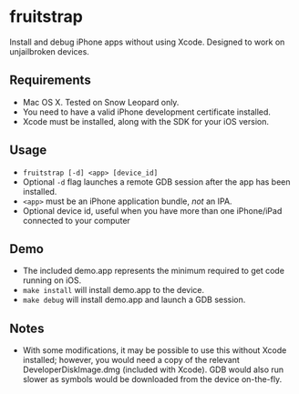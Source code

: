 fruitstrap
==========
Install and debug iPhone apps without using Xcode. Designed to work on unjailbroken devices.

## Requirements

* Mac OS X. Tested on Snow Leopard only.
* You need to have a valid iPhone development certificate installed.
* Xcode must be installed, along with the SDK for your iOS version.

## Usage

* `fruitstrap [-d] <app> [device_id]`
* Optional `-d` flag launches a remote GDB session after the app has been installed.
* `<app>` must be an iPhone application bundle, *not* an IPA.
* Optional device id, useful when you have more than one iPhone/iPad connected to your computer

## Demo

* The included demo.app represents the minimum required to get code running on iOS.
* `make install` will install demo.app to the device.
* `make debug` will install demo.app and launch a GDB session.

## Notes

* With some modifications, it may be possible to use this without Xcode installed; however, you would need a copy of the relevant DeveloperDiskImage.dmg (included with Xcode). GDB would also run slower as symbols would be downloaded from the device on-the-fly.